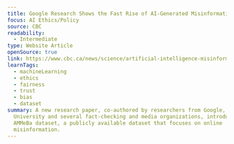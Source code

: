```yaml
---
title: Google Research Shows the Fast Rise of AI-Generated Misinformation
focus: AI Ethics/Policy
source: CBC
readability:
  - Intermediate
type: Website Article
openSource: true
link: https://www.cbc.ca/news/science/artificial-intelligence-misinformation-google-1.7217275
learnTags:
  - machineLearning
  - ethics
  - fairness
  - trust
  - bias
  - dataset
summary: A new research paper, co-authored by researchers from Google, Duke
  University and several fact-checking and media organizations, introduces the
  AMMeBa dataset, a publicly available dataset that focuses on online
  misinformation.
---
```

